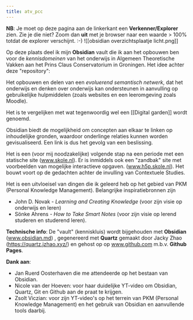 ```yaml
---
title: atv_pcc 
---
```

**NB**: Je moet op deze pagina aan de linkerkant een **Verkenner/Explorer** zien. Zie je die niet? Zoom dan **uit** met je browser naar een waarde > 100% totdat de explorer verschijnt. :-)
![[obsidian overzichtsplaatje licht.png]]

Op deze plaats deel ik mijn **Obsidian** vault die ik aan het opbouwen ben voor de *kennisdomeinen* van het onderwijs in Algemeen Theoretische Vakken aan het Prins Claus Conservatorium in Groningen. Het idee achter deze "repository": 

Het opbouwen en delen van een *evoluerend semantisch netwerk*, dat het onderwijs en denken over onderwijs kan ondersteunen in aanvulling op gebruikelijke hulpmiddelen (zoals websites en een leeromgeving zoals Moodle).

Het is te vergelijken met wat tegenwoordig wel een [[Digital garden]] wordt genoemd.

Obsidian biedt de mogelijkheid om concepten aan elkaar te linken op inhoudelijke gronden, waardoor onderlinge relaties kunnen worden gevisualiseerd. Een link is dus het gevolg van een beslissing.

Het is een (voor mij noodzakelijke) volgende stap na een periode met een statische site (www.skole.nl). Er is inmiddels ook een "zandbak" site met voorbeelden van mogelijke interactieve opgaven. (www.h5p.skole.nl).  Het bouwt voort op de gedachten achter de invulling van Contextuele Studies.

Het is een uitvloeisel van dingen die ik geleerd heb op het gebied van PKM (Personal Knowledge Management).
Belangrijke inspiratiebronnen zijn
- John D. Novak - *Learning and Creating Knowledge* (voor zijn visie op onderwijs en leren)
- Sönke Ahrens - *How to Take Smart Notes* (voor zijn visie op lerend studeren en studerend leren).

**Technische info**: De "vault" (kenniskluis) wordt bijgehouden met **Obsidian**  (www.obsidian.md) , gegenereerd met **Quartz** gemaakt door  Jacky Zhao (https://quartz.jzhao.xyz/) en gehost op op www.github.com m.b.v. **Github Pages**.

**Dank aan**: 
- Jan Ruerd Oosterhaven die me attendeerde op het bestaan van Obsidian.
- Nicole van der Hoeven: voor haar duidelijke YT-video om Obsidian, Quartz, Git en Github aan de praat te krijgen. 
- Zsolt Viczian: voor zijn YT-video's op het terrein van PKM (Personal Knowledge Management) en het gebruik van Obsidian en aanvullende tools daarbij.


